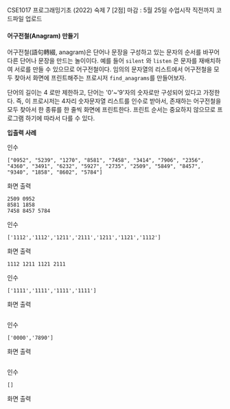CSE1017 프로그래밍기초 (2022) 
숙제 7 [2점] 
마감 : 5월 25일 수업시작 직전까지 코드파일 업로드

####  어구전철(Anagram) 만들기

어구전철(語句轉綴, anagram)은 단어나 문장을 구성하고 있는 문자의 순서를 바꾸어 다른 단어나 문장을 만드는 놀이이다. 예를 들어 `silent` 와 `listen` 은 문자를 재배치하여 서로를 만들 수 있으므로 어구전철이다. 임의의 문자열의 리스트에서 어구전철을 모두 찾아서 화면에 프린트해주는 프로시저 `find_anagrams`를 만들어보자.

단어의 길이는 4 로만 제한하고, 단어는 '0'~'9'자의 숫자로만 구성되어 있다고 가정한다. 즉, 이 프로시저는 4자리 숫자문자열 리스트를 인수로 받아서, 존재하는 어구전철을 모두 찾아서 한 종류를 한 줄씩 화면에 프린트한다. 프린트 순서는 중요하지 않으므로 프로그램 하기에 따라서 다를 수 있다.    


**입출력 사례**

인수
```
["0952", "5239", "1270", "8581", "7458", "3414", "7906", "2356", "4360", "3491", "6232", "5927", "2735", "2509", "5849", "8457", "9340", "1858", "8602", "5784"]
```

화면 출력
```
2509 0952
8581 1858
7458 8457 5784
```

인수
```
['1112','1112','1211','2111','1211','1121','1112']
```
화면 출력
```
1112 1211 1121 2111
```

인수
```
['1111','1111','1111','1111']
```
화면 출력
```

```

인수
```
['0000','7890']
```
화면 출력
```

```

인수
```
[]
```
화면 출력
```

```
